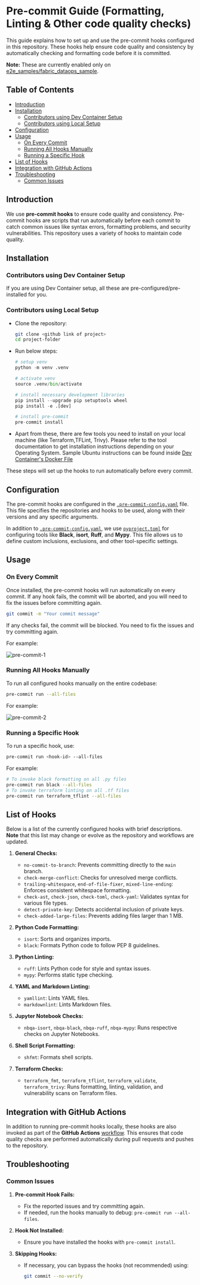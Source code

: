 
# Pre-commit Guide (Formatting, Linting & Other code quality checks) <!-- omit in toc -->

This guide explains how to set up and use the pre-commit hooks configured in this repository. These hooks help ensure code quality and consistency by automatically checking and formatting code before it is committed.

**Note:** These are currently enabled only on [e2e_samples/fabric_dataops_sample](../e2e_samples/fabric_dataops_sample/).

## Table of Contents <!-- omit in toc -->

- [Introduction](#introduction)
- [Installation](#installation)
  - [Contributors using Dev Container Setup](#contributors-using-dev-container-setup)
  - [Contributors using Local Setup](#contributors-using-local-setup)
- [Configuration](#configuration)
- [Usage](#usage)
  - [On Every Commit](#on-every-commit)
  - [Running All Hooks Manually](#running-all-hooks-manually)
  - [Running a Specific Hook](#running-a-specific-hook)
- [List of Hooks](#list-of-hooks)
- [Integration with GitHub Actions](#integration-with-github-actions)
- [Troubleshooting](#troubleshooting)
  - [Common Issues](#common-issues)

## Introduction

We use **pre-commit hooks** to ensure code quality and consistency. Pre-commit hooks are scripts that run automatically before each commit to catch common issues like syntax errors, formatting problems, and security vulnerabilities. This repository uses a variety of hooks to maintain code quality.

## Installation

### Contributors using Dev Container Setup

If you are using Dev Container setup, all these are pre-configured/pre-installed for you.

### Contributors using Local Setup

- Clone the repository:

   ```bash
   git clone <github link of project>
   cd project-folder
   ```

- Run below steps:

    ```python
    # setup venv
    python -m venv .venv

    # activate venv
    source .venv/bin/activate

    # install necessary development libraries
    pip install --upgrade pip setuptools wheel
    pip install -e .[dev]

    # install pre-commit
    pre-commit install
    ```

- Apart from these, there are few tools you need to install on your local machine (like Terraform,TFLint, Trivy). Please refer to the tool documentation to get installation instructions depending on your Operating System. Sample Ubuntu instructions can be found inside [Dev Container's Docker File](../e2e_samples/fabric_dataops_sample/.devcontainer/Dockerfile)

These steps will set up the hooks to run automatically before every commit.

## Configuration

The pre-commit hooks are configured in the [`.pre-commit-config.yaml`](../.pre-commit-config.yaml) file. This file specifies the repositories and hooks to be used, along with their versions and any specific arguments.

In addition to [`.pre-commit-config.yaml`](../.pre-commit-config.yaml), we use [`pyproject.toml`](../pyproject.toml) for configuring tools like **Black**, **isort**, **Ruff**, and **Mypy**. This file allows us to define custom inclusions, exclusions, and other tool-specific settings.

## Usage

### On Every Commit

Once installed, the pre-commit hooks will run automatically on every commit. If any hook fails, the commit will be aborted, and you will need to fix the issues before committing again.

```bash
git commit -m "Your commit message"
```

If any checks fail, the commit will be blocked. You need to fix the issues and try committing again.

For example:

![pre-commit-1](images/pre_commit_1_git_commit.png)

### Running All Hooks Manually

To run all configured hooks manually on the entire codebase:

```bash
pre-commit run --all-files
```

For example:

![pre-commit-2](images/pre_commit_2_manual_run.png)

### Running a Specific Hook

To run a specific hook, use:

```bash
pre-commit run <hook-id> --all-files
```

For example:

```bash
# To invoke black formatting on all .py files
pre-commit run black --all-files
# To invoke terraform linting on all .tf files
pre-commit run terraform_tflint --all-files
```

## List of Hooks

Below is a list of the currently configured hooks with brief descriptions. **Note** that this list may change or evolve as the repository and workflows are updated.

1. **General Checks:**
   - `no-commit-to-branch`: Prevents committing directly to the `main` branch.
   - `check-merge-conflict`: Checks for unresolved merge conflicts.
   - `trailing-whitespace`, `end-of-file-fixer`, `mixed-line-ending`: Enforces consistent whitespace formatting.
   - `check-ast`, `check-json`, `check-toml`, `check-yaml`: Validates syntax for various file types.
   - `detect-private-key`: Detects accidental inclusion of private keys.
   - `check-added-large-files`: Prevents adding files larger than 1 MB.

2. **Python Code Formatting:**
   - `isort`: Sorts and organizes imports.
   - `black`: Formats Python code to follow PEP 8 guidelines.

3. **Python Linting:**
   - `ruff`: Lints Python code for style and syntax issues.
   - `mypy`: Performs static type checking.

4. **YAML and Markdown Linting:**
   - `yamllint`: Lints YAML files.
   - `markdownlint`: Lints Markdown files.

5. **Jupyter Notebook Checks:**
   - `nbqa-isort`, `nbqa-black`, `nbqa-ruff`, `nbqa-mypy`: Runs respective checks on Jupyter Notebooks.

6. **Shell Script Formatting:**
   - `shfmt`: Formats shell scripts.

7. **Terraform Checks:**
   - `terraform_fmt`, `terraform_tflint`, `terraform_validate`, `terraform_trivy`: Runs formatting, linting, validation, and vulnerability scans on Terraform files.

## Integration with GitHub Actions

In addition to running pre-commit hooks locally, these hooks are also invoked as part of the **GitHub Actions** [workflow](../.github/workflows/code_quality_checks.yaml). This ensures that code quality checks are performed automatically during pull requests and pushes to the repository.

## Troubleshooting

### Common Issues

1. **Pre-commit Hook Fails:**
   - Fix the reported issues and try committing again.
   - If needed, run the hooks manually to debug: `pre-commit run --all-files`.

2. **Hook Not Installed:**
   - Ensure you have installed the hooks with `pre-commit install`.

3. **Skipping Hooks:**
   - If necessary, you can bypass the hooks (not recommended) using:

     ```bash
     git commit --no-verify
     ```

